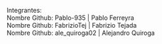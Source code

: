 Integrantes:
<br>
Nombre Github: Pablo-935 | Pablo Ferreyra
<br>
Nombre Github: FabrizioTej | Fabrizio Tejada
<br>
Nombre Github: ale_quiroga02 | Alejandro Quiroga
